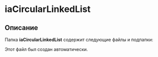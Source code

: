 # iaCircularLinkedList

## Описание
Папка **iaCircularLinkedList** содержит следующие файлы и подпапки:

Этот файл был создан автоматически.
